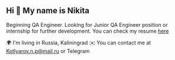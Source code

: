 ## Hi 👋 My name is Nikita

Beginning QA Engineer. Looking for Junior QA Engineer position or internship for further development. You can check my resume [here](https://cv.hexlet.io/ru/resumes/13725)

🌍 I'm living in Russia, Kaliningrad 
✉️ You can contact me at Kotlyarov.n.p@mail.ru or Telegram
